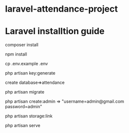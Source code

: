 # laravel-attendance-project

# Laravel installtion guide

<p>composer install<p>
    <p>npm install </p>
 <p>cp .env.example .env</p>
<p>php artisan key:generate</p>
<p>create database=>attendance</p>
<p>php artisan migrate</p>
<p>php artisan create:admin  => "username=admin@gmail.com password=admin"</p>
<p>php artisan storage:link</p>
<p>php artisan serve</p>
